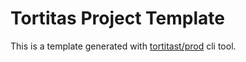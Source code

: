 # Tortitas Project Template

This is a template generated with [tortitast/prod](https://github.com/tortitast/prod) cli tool.